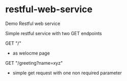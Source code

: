 # restful-web-service
Demo Restful web service

Simple restful service with two GET endpoints

GET "/"

- as welocme page

GET "/greeting?name=xyz"

- simple get request with one non required parameter 
